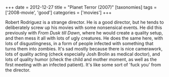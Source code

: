 +++
date = 2012-12-27
title = "Planet Terror (2007)"
[taxonomies]
tags = ['2008-movie', 'good']
categories = ['movies']
+++

Robert Rodriguez is a strange director. He is a good director, but he
tends to deliberately screw up his movies with some nonsensical events.
He did this previously with *From Dusk till Dawn*, where he would create
a quality setup, and then mess it all with lots of ugly creatures. He
does the same here, with lots of disgustingness, in a form of people
infected with something that turns them into zombies. It's sad mostly
because there is nice camerawork, lots of quality acting (check
especially Josh Brolin as medical doctor), and lots of quality humor
(check the child and mother moment, as well as the first meeting with an
infected patient). It's like some sort of 'fuck you' from the
director.
